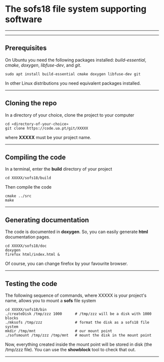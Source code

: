 # The **sofs18** file system supporting software

******
******

## Prerequisites

On Ubuntu you need the following packages installed: 
_build-essential_, _cmake_, _doxygen_, _libfuse-dev_, and _git_.

```
sudo apt install build-essential cmake doxygen libfuse-dev git
```

In other Linux distributions you need equivalent packages installed.

******

## Cloning the repo

In a directory of your choice, clone the project to your computer

```
cd «directory-of-your-choice»
git clone https://code.ua.pt/git/XXXXX
```

where **XXXXX** must be your project name.

******

## Compiling the code

In a terminal, enter the **build** directory of your project

```
cd XXXXX/sofs18/build
```

Then compile the code

```
cmake ../src
make
```

******

## Generating documentation

The code is documented in **doxygen**. So, you can easily generate **html** documentation pages.

```
cd XXXXX/sofs18/doc
doxygen
firefox html/index.html &
```

Of course, you can change firefox by your favourite browser.

******

## Testing the code

The following sequence of commands, where XXXXX is your project's name, allows you to mount a **sofs** file system

```
cd XXXXX/sofs18/bin
./createDisk /tmp/zzz 1000      # /tmp/zzz will be a disk with 1000 blocks
./mksofs /tmp/zzz               # format the disk as a sofs18 file system
mkdir /tmp/mnt                  # our mount point
./sofsmount /tmp/zzz /tmp/mnt   # mount the disk in the mount point
```
Now, everything created inside the mount point will be stored in disk (the /tmp/zzz file). You can use the **showblock** tool to check that out.

******
